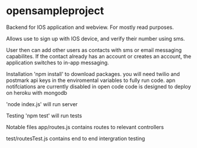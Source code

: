 # opensampleproject
Backend for IOS application and webview. For mostly read purposes.  
  
  Allows use to sign up with IOS device, and verify their number using sms. 
  
  User then can add other users as contacts with sms or email messaging capabilites.  If the contact already has an account or creates an account, the application switches to in-app messaging.

Installation
  'npm install' to download packages.
  you will need twilio and postmark api keys in the enviromental variables to fully run code.
  apn notifciations are currently disabled in open code
  code is designed to deploy on heroku with mongodb

  'node index.js' will run server

Testing
  'npm test' will run tests


Notable files
app/routes.js
  contains routes to relevant controllers
  
  test/routesTest.js
    contains end to end intergration testing
